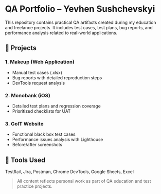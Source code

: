 # QA Portfolio – Yevhen Sushchevskyi

This repository contains practical QA artifacts created during my education and freelance projects. It includes test cases, test plans, bug reports, and performance analysis related to real-world applications.

## 📂 Projects

### 1. Makeup (Web Application)
- Manual test cases (.xlsx)
- Bug reports with detailed reproduction steps
- DevTools request analysis

### 2. Monobank (iOS)
- Detailed test plans and regression coverage
- Prioritized checklists for UAT

### 3. GoIT Website
- Functional black box test cases
- Performance issues analysis with Lighthouse
- Before/after screenshots

## 🔧 Tools Used
TestRail, Jira, Postman, Chrome DevTools, Google Sheets, Excel

> All content reflects personal work as part of QA education and test practice projects.
